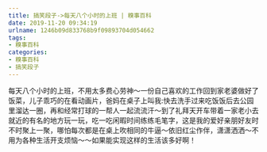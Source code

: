 ```yaml
---
title: 搞笑段子->每天八个小时的上班 | 糗事百科
date: 2019-11-20 09:34:19
urlname: 1246b09d833768b9f09893704d054662
tags: 
- 糗事百科
categories:
- 糗事百科
- 搞笑段子
---
```

每天八个小时的上班，不用太多费心劳神～一份自己喜欢的工作回到家老婆做好了饭菜，儿子乖巧的在看动画片，爸妈在桌子上叫我:快去洗手过来吃饭饭后去公园里溜达一圈，再和经常打球的一帮人一起流流汗～到了礼拜天开车带着一家老小去就近的有名的地方玩一玩，吃一吃闲暇时间练练毛笔字，这是我的爱好亲朋好友时不时聚上一聚，哪怕每次都是在桌上吹相同的牛逼～依旧红尘作伴，潇潇洒洒～不用为各种生活开支烦恼～～如果能实现这样的生活该多好啊！


